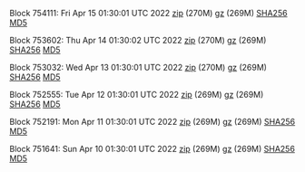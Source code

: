 Block 754111: Fri Apr 15 01:30:01 UTC 2022 [zip](https://files.01coin.io/mainnet/2022-04-15/bootstrap.dat.zip) (270M) [gz](https://files.01coin.io/mainnet/2022-04-15/bootstrap.dat.tar.gz) (269M) [SHA256](https://files.01coin.io/mainnet/2022-04-15/sha256.txt) [MD5](https://files.01coin.io/mainnet/2022-04-15/md5.txt)

Block 753602: Thu Apr 14 01:30:02 UTC 2022 [zip](https://files.01coin.io/mainnet/2022-04-14/bootstrap.dat.zip) (270M) [gz](https://files.01coin.io/mainnet/2022-04-14/bootstrap.dat.tar.gz) (269M) [SHA256](https://files.01coin.io/mainnet/2022-04-14/sha256.txt) [MD5](https://files.01coin.io/mainnet/2022-04-14/md5.txt)

Block 753032: Wed Apr 13 01:30:01 UTC 2022 [zip](https://files.01coin.io/mainnet/2022-04-13/bootstrap.dat.zip) (270M) [gz](https://files.01coin.io/mainnet/2022-04-13/bootstrap.dat.tar.gz) (269M) [SHA256](https://files.01coin.io/mainnet/2022-04-13/sha256.txt) [MD5](https://files.01coin.io/mainnet/2022-04-13/md5.txt)

Block 752555: Tue Apr 12 01:30:01 UTC 2022 [zip](https://files.01coin.io/mainnet/2022-04-12/bootstrap.dat.zip) (269M) [gz](https://files.01coin.io/mainnet/2022-04-12/bootstrap.dat.tar.gz) (269M) [SHA256](https://files.01coin.io/mainnet/2022-04-12/sha256.txt) [MD5](https://files.01coin.io/mainnet/2022-04-12/md5.txt)

Block 752191: Mon Apr 11 01:30:01 UTC 2022 [zip](https://files.01coin.io/mainnet/2022-04-11/bootstrap.dat.zip) (269M) [gz](https://files.01coin.io/mainnet/2022-04-11/bootstrap.dat.tar.gz) (269M) [SHA256](https://files.01coin.io/mainnet/2022-04-11/sha256.txt) [MD5](https://files.01coin.io/mainnet/2022-04-11/md5.txt)

Block 751641: Sun Apr 10 01:30:01 UTC 2022 [zip](https://files.01coin.io/mainnet/2022-04-10/bootstrap.dat.zip) (269M) [gz](https://files.01coin.io/mainnet/2022-04-10/bootstrap.dat.tar.gz) (269M) [SHA256](https://files.01coin.io/mainnet/2022-04-10/sha256.txt) [MD5](https://files.01coin.io/mainnet/2022-04-10/md5.txt)
